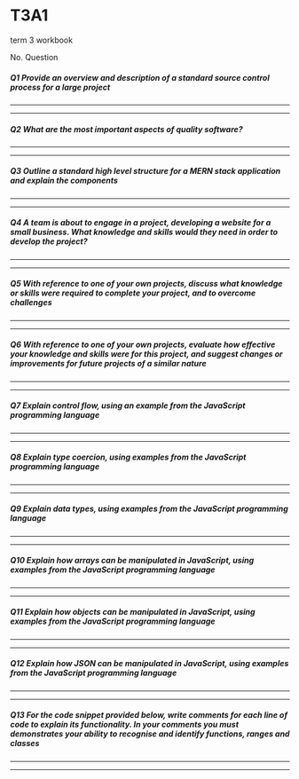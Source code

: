# T3A1
term 3 workbook

No.	Question




##### Q1	Provide an overview and description of a standard source control process for a large project



---

---
##### Q2	What are the most important aspects of quality software?



---

---
##### Q3	Outline a standard high level structure for a MERN stack application and explain the components



---

---
##### Q4	A team is about to engage in a project, developing a website for a small business. What knowledge and skills would they need in order to develop the project?


---

---

##### Q5	With reference to one of your own projects, discuss what knowledge or skills were required to complete your project, and to overcome challenges


---

---

##### Q6	With reference to one of your own projects, evaluate how effective your knowledge and skills were for this project, and suggest changes or improvements for future projects of a similar nature

---

---


##### Q7	Explain control flow, using an example from the JavaScript programming language



---

---
##### Q8	Explain type coercion, using examples from the JavaScript programming language



---

---
##### Q9	Explain data types, using examples from the JavaScript programming language



---

---
##### Q10	Explain how arrays can be manipulated in JavaScript, using examples from the JavaScript programming language


---

---

##### Q11	Explain how objects can be manipulated in JavaScript, using examples from the JavaScript programming language


---

---

##### Q12	Explain how JSON can be manipulated in JavaScript, using examples from the JavaScript programming language


---

---

##### Q13	For the code snippet provided below, write comments for each line of code to explain its functionality. In your comments you must demonstrates your ability to recognise and identify functions, ranges and classes
---

---